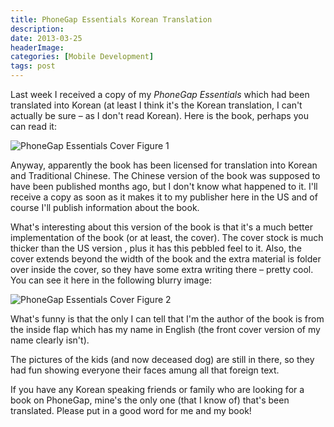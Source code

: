```yaml
---
title: PhoneGap Essentials Korean Translation
description: 
date: 2013-03-25
headerImage: 
categories: [Mobile Development]
tags: post
---
```


Last week I received a copy of my *PhoneGap Essentials* which had been translated into Korean (at least I think it's the Korean translation, I can't actually be sure – as I don't read Korean). Here is the book, perhaps you can read it:

![PhoneGap Essentials Cover](/images/2013/phonegap-essentials-korean-cover-480.png)
Figure 1

Anyway, apparently the book has been licensed for translation into Korean and Traditional Chinese. The Chinese version of the book was supposed to have been published months ago, but I don't know what happened to it. I'll receive a copy as soon as it makes it to my publisher here in the US and of course I'll publish information about the book.

What's interesting about this version of the book is that it's a much better implementation of the book (or at least, the cover). The cover stock is much thicker than the US version , plus it has this pebbled feel to it. Also, the cover extends beyond the width of the book and the extra material is folder over inside the cover, so they have some extra writing there – pretty cool. You can see it here in the following blurry image:

![PhoneGap Essentials Cover](/images/2013/phonegap-essentials-korean-cover-flap-480.png)
Figure 2

What's funny is that the only I can tell that I'm the author of the book is from the inside flap which has my name in English (the front cover version of my name clearly isn't).

The pictures of the kids (and now deceased dog) are still in there, so they had fun showing everyone their faces amung all that foreign text.

If you have any Korean speaking friends or family who are looking for a book on PhoneGap, mine's the only one (that I know of) that's been translated. Please put in a good word for me and my book!